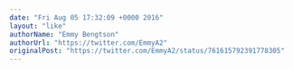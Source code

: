 ```yaml
---
date: "Fri Aug 05 17:32:09 +0000 2016"
layout: "like"
authorName: "Emmy Bengtson"
authorUrl: "https://twitter.com/EmmyA2"
originalPost: "https://twitter.com/EmmyA2/status/761615792391778305"
---
```

